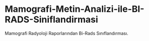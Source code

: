 # Mamografi-Metin-Analizi-ile-BI-RADS-Siniflandirmasi
Mamografi Radyoloji Raporlarından Bi-Rads Sınıflandırması.

